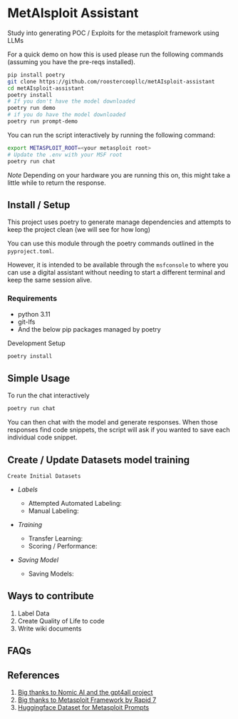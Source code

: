 # MetAIsploit Assistant
Study into generating POC / Exploits for the metasploit framework using LLMs

For a quick demo on how this is used please run the following commands (assuming you have the pre-reqs installed).

```sh
pip install poetry
git clone https://github.com/roostercoopllc/metAIsploit-assistant
cd metAIsploit-assistant
poetry install
# If you don't have the model downloaded
poetry run demo
# if you do have the model downloaded
poetry run prompt-demo
```

You can run the script interactively by running the following command:
```sh
export METASPLOIT_ROOT=<your metasploit root>
# Update the .env with your MSF root
poetry run chat
```
*Note* Depending on your hardware you are running this on, this might take a little while to return the response.

## Install / Setup
This project uses poetry to generate manage dependencies and attempts to keep the project clean (we will see for how long)

You can use this module through the poetry commands outlined in the `pyproject.toml`.

However, it is intended to be available through the `msfconsole` to where you can use a digital assistant without needing to start a different terminal and keep the same session alive. 

### Requirements
* python 3.11
* git-lfs
* And the below pip packages managed by poetry

Development Setup
```sh
poetry install
```

## Simple Usage
To run the chat interactively 
```sh
poetry run chat
```
You can then chat with the model and generate responses. When those responses find code snippets, the script will ask if you wanted to save each individual code snippet. 

## Create / Update Datasets model training
`Create Initial Datasets`
* *Labels*
  * Attempted Automated Labeling:
  * Manual Labeling:

* *Training*
  * Transfer Learning:
  * Scoring / Performance:

* *Saving Model*
  * Saving Models:

## Ways to contribute
1. Label Data
2. Create Quality of Life to code
3. Write wiki documents

## FAQs

## References
1. [Big thanks to Nomic AI and the gpt4all project](https://github.com/nomic-ai/gpt4all)
2. [Big thanks to Metasploit Framework by Rapid 7](https://github.com/rapid7/metasploit-framework)
3. [Huggingface Dataset for Metasploit Prompts](https://huggingface.co/datasets/icantiemyshoe/cve-to-metasploit-module) 